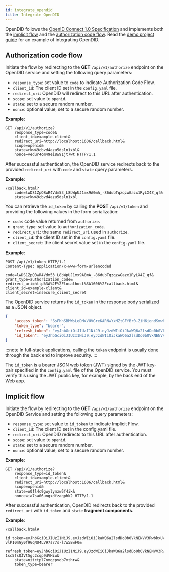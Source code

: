 ```yaml
---
id: integrate_opendid
title: Integrate OpenDID
---
```


OpenDID follows the [OpenID Connect 1.0 Specification](https://openid.net/specs/openid-connect-core-1_0.html#Introduction) and implements both the [implicit flow](https://openid.net/specs/openid-connect-core-1_0.html#ImplicitFlowSteps)
and the [authorization code flow](https://openid.net/specs/openid-connect-core-1_0.html#CodeFlowAuth).
Read the [demo project guide](05_demo_project.md) for an example of integrating OpenDID.

## Authorization code flow

Initiate the flow by redirecting to the **GET** `/api/v1/authorize` endpoint on the OpenDID service and setting the following query
parameters:

-   `response_type`: set value to `code` to indicate Authorization Code Flow.
-   `client_id`: The client ID set in the `config.yaml` file.
-   `redirect_uri`: OpenDID will redirect to this URL after authentication.
-   `scope`: set value to `openid`.
-   `state`: set to a secure random number.
-   `nonce`: optional value, set to a secure random number.

**Example**:

```
GET /api/v1/authorize?
    response_type=code&
    client_id=example-client&
    redirect_uri=http://localhost:1606/callback.html&
    scope=openid&
    state=rkw49cbvd4azu5dsln1xbl&
    nonce=vedur4om49ei8w91jt7wt HTTP/1.1
```

After successful authentication, the OpenDID service redirects back to the provided `redirect_uri` with `code` and `state` query parameters.

**Example**:

```
/callback.html?
    code=lwDS1ZpQBwR4Vdm53_L8bWpUJ1mx9A0mA_-86dubTqzqzwGazx1RyLX4Z_qf&
    state=rkw49cbvd4azu5dsln1xbl
```

You can retrieve the `id_token` by calling the **POST** `/api/v1/token` and providing the following values in the form serialization:

-   `code`: code value returned from `authorize`.
-   `grant_type`: set value to `authorization_code`.
-   `redirect_uri`: the same `redirect_uri` used in `authorize`.
-   `client_id`: the client ID set in the `config.yaml` file.
-   `client_secret`: the client secret value set in the `config.yaml` file.

**Example**:

```
POST /api/v1/token HTTP/1.1
Content-Type: application/x-www-form-urlencoded

code=lwDS1ZpQBwR4Vdm53_L8bWpUJ1mx9A0mA_-86dubTqzqzwGazx1RyLX4Z_qf&
grant_type=authorization_code&
redirect_uri=http%3A%2F%2Flocalhost%3A1606%2Fcallback.html&
client_id=example-client&
client_secret=insecure_client_secret
```

The OpenDID service returns the `id_token` in the response body serialized as a JSON object.

```json
{
    "access_token": "SsFhhSBMWsLeDMxVUVGreKARNwYxMZtGFfBr0-ZiH6iondSmwPRvQDqkG6Fh",
    "token_type": "bearer",
    "refresh_token": "eyJhbGciOiJIUzI1NiJ9.eyJzdWIiOiJkaWQ6a2lsdDo0b0VkNENVV3RwbkxUVnZENVBFd2lMUmlqMWdzQmprS1JMbVpES2lCOEdqN2I2V0wiLCJ3M24iOiJjdXN0b20iLCJleHAiOjE3MTY4MTYwNjQsImlhdCI6MTcxNjgxNTQ2NCwiaXNzIjoiZGlkOmtpbHQ6NHJzQkE3dEQ1S1E4TDlXSGpGallRdUhrTWtha2NmSGRDNUNhUVVjVXh5VWpEVkhBIiwiYXVkIjoiYXV0aGVudGljYXRpb24iLCJwcm8iOnsiRW1haWwiOiJhYmR1bEBraWx0LmlvIn0sIm5vbmNlIjoidmVkdXI0b200OWVpOHc5MWp0N3d0In0.yOmE_9jWKcAu8LpjVx7IsFyOOvlKbgo2oC4Imf-qrLY",
    "id_token": "eyJhbGciOiJIUzI1NiJ9.eyJzdWIiOiJkaWQ6a2lsdDo0b0VkNENVV3RwbkxUVnZENVBFd2lMUmlqMWdzQmprS1JMbVpES2lCOEdqN2I2V0wiLCJ3M24iOiJjdXN0b20iLCJleHAiOjE3MTY4MTU1MjQsImlhdCI6MTcxNjgxNTQ2NCwiaXNzIjoiZGlkOmtpbHQ6NHJzQkE3dEQ1S1E4TDlXSGpGallRdUhrTWtha2NmSGRDNUNhUVVjVXh5VWpEVkhBIiwiYXVkIjoiYXBwbGljYXRpb24iLCJwcm8iOnsiRW1haWwiOiJhYmR1bEBraWx0LmlvIn0sIm5vbmNlIjoidmVkdXI0b200OWVpOHc5MWp0N3d0In0.YlRE9EGnSExQCb5m2iy4__58PZJlZdCZMsSvsuW4oj8"
}
```

:::note
In full-stack applications, calling the `token` endpoint is usually done through the back end to improve security.
:::

The `id_token` is a bearer JSON web token (JWT) signed by the JWT key-pair specified in the `config.yaml` file of the OpenDID service. 
You must verify this using the JWT public key, for example, by the back end of the Web app.

## Implicit flow

Initiate the flow by redirecting to the **GET** `/api/v1/authorize` endpoint on the OpenDID Service and setting the following query parameters:

-   `response_type`: set value to `id_token` to indicate Implicit Flow.
-   `client_id`: The client ID set in the config.yaml file.
-   `redirect_uri`: OpenDID redirects to this URL after authentication.
-   `scope`: set value to `openid`.
-   `state`: set to a secure random number.
-   `nonce`: optional value, set to a secure random number.

**Example**:

```
GET /api/v1/authorize?
    response_type=id_token&
    client_id=example-client&
    redirect_uri=http://localhost:1606/callback.html&
    scope=openid&
    state=o0fl4c9gwylymzw5f4ik&
    nonce=ia7sa06ungxdfzaqphk2 HTTP/1.1
```

After successful authentication, OpenDID redirects back to the provided `redirect_uri` with `id_token` and `state`
**fragment components**.

**Example**:

```
/callback.html#
    id_token=eyJhbGciOiJIUzI1NiJ9.eyJzdWIiOiJkaWQ6a2lsdDo0b0VkNENVV3RwbkxUVnZENVBFd2lMUmlqMWdzQmprS1JMbVpES2lCOEdqN2I2V0wiLCJ3M24iOiJjdXN0b20iLCJleHAiOjE3MTY4ODQ5MDYsImlhdCI6MTcxNjg4NDg0NiwiaXNzIjoiZGlkOmtpbHQ6NHJzQkE3dEQ1S1E4TDlXSGpGallRdUhrTWtha2NmSGRDNUNhUVVjVXh5VWpEVkhBIiwiYXVkIjoiYXBwbGljYXRpb24iLCJwcm8iOnsiRW1haWwiOiJhYmR1bEBraWx0LmlvIn0sIm5vbmNlIjoiOTFzN2ZnZDZvcjR3c2NkdGVtcXQifQ.xTy3Oyc5e-vlP10mGy0f9GqNU4LV97s77s-l7w5EwF0&
    refresh_token=eyJhbGciOiJIUzI1NiJ9.eyJzdWIiOiJkaWQ6a2lsdDo0b0VkNENVV3RwbkxUVnZENVBFd2lMUmlqMWdzQmprS1JMbVpES2lCOEdqN2I2V0wiLCJ3M24iOiJjdXN0b20iLCJleHAiOjE3MTY4ODU0NDYsImlhdCI6MTcxNjg4NDg0NiwiaXNzIjoiZGlkOmtpbHQ6NHJzQkE3dEQ1S1E4TDlXSGpGallRdUhrTWtha2NmSGRDNUNhUVVjVXh5VWpEVkhBIiwiYXVkIjoiYXV0aGVudGljYXRpb24iLCJwcm8iOnsiRW1haWwiOiJhYmR1bEBraWx0LmlvIn0sIm5vbmNlIjoiOTFzN2ZnZDZvcjR3c2NkdGVtcXQifQ.87UHGid3OotxO8Wpfuw-1sc5fsQJVt5gc2cqp9dVHiw&
    state=nitctpl7nmqcpvob7xthrw&
    token_type=bearer
```
